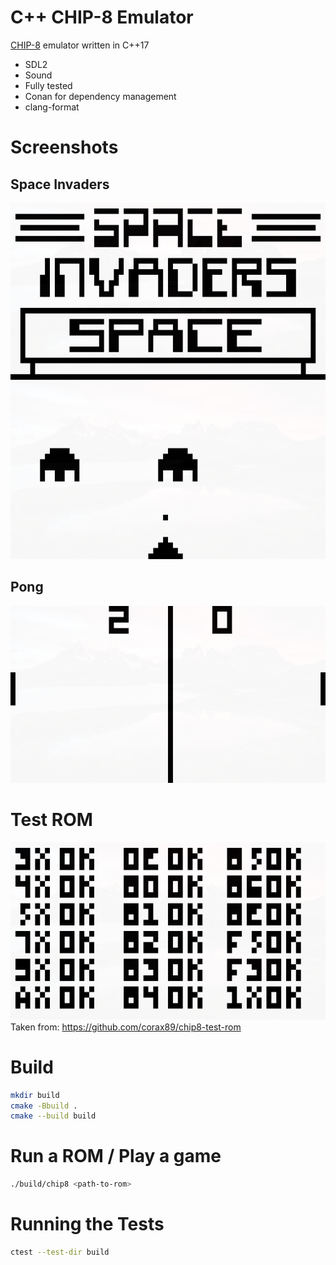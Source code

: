 # C++ CHIP-8 Emulator

[CHIP-8](https://en.wikipedia.org/wiki/CHIP-8) emulator written in C++17

* SDL2
* Sound
* Fully tested
* Conan for dependency management
* clang-format

# Screenshots

## Space Invaders
![](screenshots/space_invaders2.png)
![](screenshots/space_invaders1.png)

## Pong
![](screenshots/pong.png)

# Test ROM
![](screenshots/test.png)
Taken from: https://github.com/corax89/chip8-test-rom

# Build

```sh
mkdir build
cmake -Bbuild .
cmake --build build
```

# Run a ROM / Play a game

```sh
./build/chip8 <path-to-rom>
```

# Running the Tests
```sh
ctest --test-dir build
```
